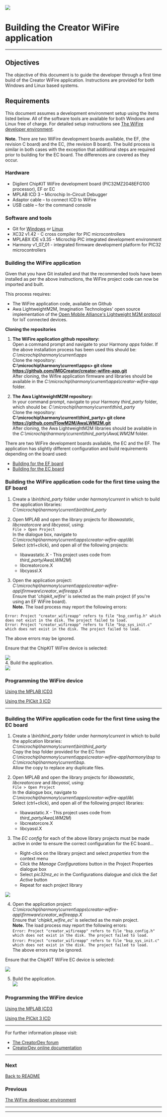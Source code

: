 
![](../img.png)  

# Building the Creator WiFire application
----


## Objectives
The objective of this document is to guide the developer through a first time build of the Creator WiFire application. Instructions are provided for both Windows and Linux based systems.

## Requirements
This document assumes a development environment setup using the items listed below. All of the software tools are available for both Windows and Linux free of charge. For detailed setup instructions see [The WiFire developer environment](wiFireDeveloperEnvironment.md).  

**Note.** There are two WiFire development boards available, the EF, (the revision C board) and the EC, (the revision B board). The build process is similar in both cases with the exception that additional steps are required prior to building for the EC board. The differences are covered as they occur.
### Hardware
* Digilent ChipKIT WiFire development board (PIC32MZ2048EFG100 processor), EF or EC
* MPLAB ICD 3 – Microchip In-Circuit Debugger  
* Adaptor cable – to connect ICD to WiFire  
* USB cable – for the command console  

### Software and tools
* Git for [Windows](https://git-scm.com/download/win) or [Linux](https://git-scm.com/download/linux)
* XC32 v1.42 - C cross compiler for PIC microcontrollers  
* MPLABX IDE v3.35 - Microchip PIC integrated development environment  
* Harmony v1_07_01 - integrated firmware development platform for PIC32 microcontrollers  


### Building the WiFire application
Given that you have Git installed and that the recommended tools have been installed as per the above instructions, the WiFire project code can now be imported and built.

This process requires:  

* The WiFire application code, available on Github  
* Awa LightweightM2M, Imagination Technologies' open source implementation of the [Open Mobile Alliance's Lightweight M2M protocol](http://openmobilealliance.org/) for IoT connected devices.   

**Cloning the repositories**

1. **The WiFire application github repository:**  
Open a command prompt and navigate to your Harmony *apps* folder. If the above installation process has been used this should be: *C:\microchip\harmony\current\apps*  
Clone the repository:  
**C:\microchip\harmony\current\apps> git clone https://github.com/IMGCreator/creator-wifire-app.git**  
After cloning, the Wifire application firmware and libraries should be available in the *C:\microchip\harmony\current\apps\creator-wifire-app* folder.  

2. **The Awa LightweightM2M repository:**  
In your command prompt, navigate to your Harmony *third_party* folder, which should be: *C:\microchip\harmony\current\third_party*    
Clone the repository:  
**C:\microchip\harmony\current\third_party> git clone https://github.com/FlowM2M/AwaLWM2M.git**  
After cloning, the Awa LightweightM2M libraries should be available in the *C:\microchip\harmony\current\third_party\AwaLWM2M* folder.

There are two WiFire development boards available, the EC and the EF. The application has slightly different configuration and build requirements depending on the board used:  

* [Building for the EF board](https://github.com/CreatorDev/creator-wifire-app/blob/master/doc/BuildingTheWiFireApplication.md#building-the-wifire-application-code-for-the-first-time-using-the-ef-board)  
* [Building for the EC board](https://github.com/CreatorDev/creator-wifire-app/blob/master/doc/BuildingTheWiFireApplication.md#building-the-wifire-application-code-for-the-first-time-using-the-ec-board)  

### Building the WiFire application code for the first time using the EF board  

1. Create a *\bin\third_party* folder under *harmony\current* in which to build the application libraries:  
*C:\microchip\harmony\current\bin\third_party*  

2. Open MPLAB and open the library projects for *libawastatic*, *libcreatorcore* and *libcyassl*, using:  
`File > Open Project`  
In the dialogue box, navigate to *C:\microchip\harmony\current\apps\creator-wifire-app\lib\\*  
Select (ctrl+click), and open all of the following projects:  

    * libawastatic.X  - This project uses code from *third_party/AwaLWM2M*)
    * libcreatorcore.X  
    * libcyassl.X  


3. Open the application project:  
*C:\microchip\harmony\current\apps\creator-wifire-app\firmware\creator_wifireapp.X*  
Ensure that '*chipkit_wifire*' is selected as the main project (if you're using an EF WiFire board).  
**Note.** The load process may report the following errors:  
```  
Error: Project "creator_wifireapp" refers to file "bsp_config.h" which does not exist in the disk. The project failed to load.  
Error: Project "creator_wifireapp" refers to file "bsp_sys_init.c" which does not exist in the disk. The project failed to load.  
```  
The above errors may be ignored.  

Ensure that the ChipKIT WiFire device is selected:

![](../images/mplab_chipkit_selected.png)  
4. Build the application.  
![](../images/mplab_build_icon.png)  


### Programming the WiFire device

[Using the MPLAB ICD3](ID3.md)

[Using the PICkit 3 ICD](PICkit3.md)  

---  


### Building the WiFire application code for the first time using the EC board 


1. Create a *\bin\third_party* folder under *harmony\current* in which to build the application libraries:  
*C:\microchip\harmony\current\bin\third_party*  
Copy the bsp folder provided for the EC from *C:\microchip\harmony\current\apps\creator-wifire-app\harmony\bsp* to *C:\microchip\harmony\current\bsp*.  
Allow the copy to replace any duplicate files.


2. Open MPLAB and open the library projects for *libawastatic*, *libcreatorcore* and *libcyassl*, using:  
`File > Open Project`  
In the dialogue box, navigate to *C:\microchip\harmony\current\apps\creator-wifire-app\lib\\*  
Select (ctrl+click), and open all of the following project libraries:  

    * libawastatic.X  - This project uses code from *third_party/AwaLWM2M*)
    * libcreatorcore.X  
    * libcyassl.X  		

3. The *EC config* for each of the above library projects must be made active in order to ensure the correct configuration for the EC board...  

    * Right-click on the library project and select *properties* from the context menu
    * Click the *Manage Configurations* button in the Project Properties dialogue box   
    * Select *pic32mz_ec* in the Configurations dialogue and click the *Set Active* button  
    * Repeat for each project library  

![](../images/setActiveCropped.png)  

	
4. Open the application project:  
*C:\microchip\harmony\current\apps\creator-wifire-app\firmware\creator_wifireapp.X*  
Ensure that '*chipkit_wifire_ec*' is selected as the main project.  
**Note.** The load process may report the following errors:  
`Error: Project "creator_wifireapp" refers to file "bsp_config.h" which does not exist in the disk. The project failed to load.`  
`Error: Project "creator_wifireapp" refers to file "bsp_sys_init.c" which does not exist in the disk. The project failed to load.`   
The above errors may be ignored.  

Ensure that the ChipKIT WiFire EC device is selected:

![](../images/mplab_chipkit_ec_selected.png)  


5. Build the application.  
![](../images/mplab_build_icon_ec.png)  


### Programming the WiFire device

[Using the MPLAB ICD3](ID3.md)

[Using the PICkit 3 ICD](PICkit.md)  


---    
For further information please visit:  
* [The CreatorDev forum](https://forum.creatordev.io)  
* [CreatorDev online documentation](https://docs.creatordev.io/wifire)  

---

### Next

[Back to README](../README.md)  

### Previous  

[The WiFire developer environment](wiFireDeveloperEnvironment.md)  

----


----




